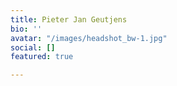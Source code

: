 ```yaml
---
title: Pieter Jan Geutjens
bio: ''
avatar: "/images/headshot_bw-1.jpg"
social: []
featured: true

---
```


